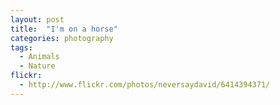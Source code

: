 ```yaml
---
layout: post
title:  "I'm on a horse"
categories: photography
tags:
  - Animals
  - Nature
flickr: 
  - http://www.flickr.com/photos/neversaydavid/6414394371/
---
```

